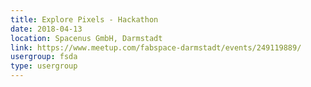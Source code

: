 ```yaml
---
title: Explore Pixels - Hackathon
date: 2018-04-13
location: Spacenus GmbH, Darmstadt
link: https://www.meetup.com/fabspace-darmstadt/events/249119889/
usergroup: fsda
type: usergroup
---
```


